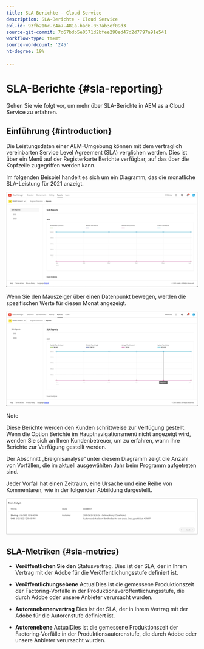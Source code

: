 ```yaml
---
title: SLA-Berichte - Cloud Service
description: SLA-Berichte - Cloud Service
exl-id: 93fb216c-c4a7-481a-bad6-057ab3ef09d3
source-git-commit: 7d67bdb5e0571d2bfee290ed47d2d7797a91e541
workflow-type: tm+mt
source-wordcount: '245'
ht-degree: 19%

---
```


# SLA-Berichte {#sla-reporting}

Gehen Sie wie folgt vor, um mehr über SLA-Berichte in AEM as a Cloud Service zu erfahren.

## Einführung {#introduction}

Die Leistungsdaten einer AEM-Umgebung können mit dem vertraglich vereinbarten Service Level Agreement (SLA) verglichen werden. Dies ist über ein Menü auf der Registerkarte Berichte verfügbar, auf das über die Kopfzeile zugegriffen werden kann.

Im folgenden Beispiel handelt es sich um ein Diagramm, das die monatliche SLA-Leistung für 2021 anzeigt.

![](assets/sla-reporting-1.png)


Wenn Sie den Mauszeiger über einen Datenpunkt bewegen, werden die spezifischen Werte für diesen Monat angezeigt.

![](assets/sla-reporting-b.png)

>[!NOTE]
>Diese Berichte werden den Kunden schrittweise zur Verfügung gestellt. Wenn die Option Berichte im Hauptnavigationsmenü nicht angezeigt wird, wenden Sie sich an Ihren Kundenbetreuer, um zu erfahren, wann Ihre Berichte zur Verfügung gestellt werden.

Der Abschnitt „Ereignisanalyse“ unter diesem Diagramm zeigt die Anzahl von Vorfällen, die im aktuell ausgewählten Jahr beim Programm aufgetreten sind.

Jeder Vorfall hat einen Zeitraum, eine Ursache und eine Reihe von Kommentaren, wie in der folgenden Abbildung dargestellt.

![](assets/sla-reporting-c.png)


## SLA-Metriken {#sla-metrics}

* **Veröffentlichen Sie den**
Statusvertrag. Dies ist der SLA, der in Ihrem Vertrag mit der Adobe für die Veröffentlichungsstufe definiert ist.

* **Veröffentlichungsebene**
ActualDies ist die gemessene Produktionszeit der Factoring-Vorfälle in der Produktionsveröffentlichungsstufe, die durch Adobe oder unsere Anbieter verursacht wurden.

* **Autorenebenenvertrag**
Dies ist der SLA, der in Ihrem Vertrag mit der Adobe für die Autorenstufe definiert ist.

* **Autorenebene**
ActualDies ist die gemessene Produktionszeit der Factoring-Vorfälle in der Produktionsautorenstufe, die durch Adobe oder unsere Anbieter verursacht wurden.

